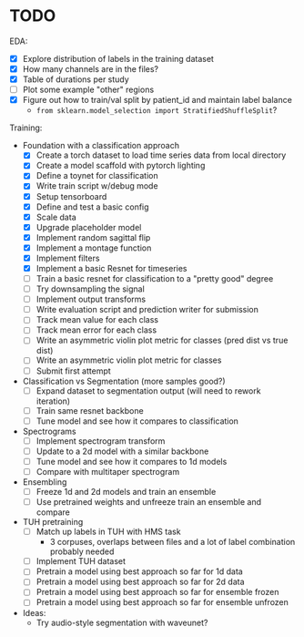 # TODO

EDA:
* [x] Explore distribution of labels in the training dataset
* [x] How many channels are in the files?
* [x] Table of durations per study
* [ ] Plot some example "other" regions
* [x] Figure out how to train/val split by patient_id and maintain label balance
    * `from sklearn.model_selection import StratifiedShuffleSplit`?

Training:
* Foundation with a classification approach
    * [x] Create a torch dataset to load time series data from local directory
    * [x] Create a model scaffold with pytorch lighting
    * [x] Define a toynet for classification
    * [x] Write train script w/debug mode
    * [x] Setup tensorboard
    * [x] Define and test a basic config
    * [x] Scale data
    * [x] Upgrade placeholder model
    * [x] Implement random sagittal flip
    * [x] Implement a montage function
    * [x] Implement filters
    * [x] Implement a basic Resnet for timeseries
    * [ ] Train a basic resnet for classification to a "pretty good" degree
    * [ ] Try downsampling the signal
    * [ ] Implement output transforms
    * [ ] Write evaluation script and prediction writer for submission
    * [ ] Track mean value for each class
    * [ ] Track mean error for each class
    * [ ] Write an asymmetric violin plot metric for classes (pred dist vs true dist)
    * [ ] Write an asymmetric violin plot metric for classes
    * [ ] Submit first attempt
* Classification vs Segmentation (more samples good?)
    * [ ] Expand dataset to segmentation output (will need to rework iteration)
    * [ ] Train same resnet backbone
    * [ ] Tune model and see how it compares to classification
* Spectrograms
    * [ ] Implement spectrogram transform
    * [ ] Update to a 2d model with a similar backbone
    * [ ] Tune model and see how it compares to 1d models
    * [ ] Compare with multitaper spectrogram
* Ensembling
    * [ ] Freeze 1d and 2d models and train an ensemble
    * [ ] Use pretrained weights and unfreeze train an ensemble and compare
* TUH pretraining
    * [ ] Match up labels in TUH with HMS task
        * 3 corpuses, overlaps between files and a lot of label combination probably needed
    * [ ] Implement TUH dataset
    * [ ] Pretrain a model using best approach so far for 1d data
    * [ ] Pretrain a model using best approach so far for 2d data
    * [ ] Pretrain a model using best approach so far for ensemble frozen
    * [ ] Pretrain a model using best approach so far for ensemble unfrozen

* Ideas:
    * Try audio-style segmentation with waveunet?



